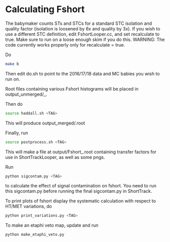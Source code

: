 # Calculating Fshort

The babymaker counts STs and STCs for a standard STC isolation and quality factor (isolation is loosened by 6x and quality by 3x). If you wish to use a different STC definition, edit FshortLooper.cc, and set recalculate to true. Make sure to run on a loose enough skim if you do this. WARNING: The code currently works properly only for recalculate = true.

Do 
``` bash
make b
```

Then edit do.sh to point to the 2016/17/18 data and MC babies you wish to run on.

Root files containing various Fshort histograms will be placed in output_unmerged/<year>_<TAG>.

Then do
``` bash
source haddall.sh <TAG>
```

This will produce output_merged/<TAG>.root

Finally, run
``` bash
source postprocess.sh <TAG>
```

This will make a file at output/Fshort_<data or mc>_<year>_<TAG>.root containing transfer factors for use in ShortTrackLooper, as well as some pngs.

Run
``` bash
python sigcontam.py <TAG>
```

to calculate the effect of signal contamination on fshort. You need to run this sigcontam.py before running the final sigcontam.py in ShortTrack.

To print plots of fshort display the systematic calculation with respect to HT/MET variations, do

``` bash
python print_variations.py <TAG>
```

To make an etaphi veto map, update and run

``` bash
python make_etaphi_veto.py
```
